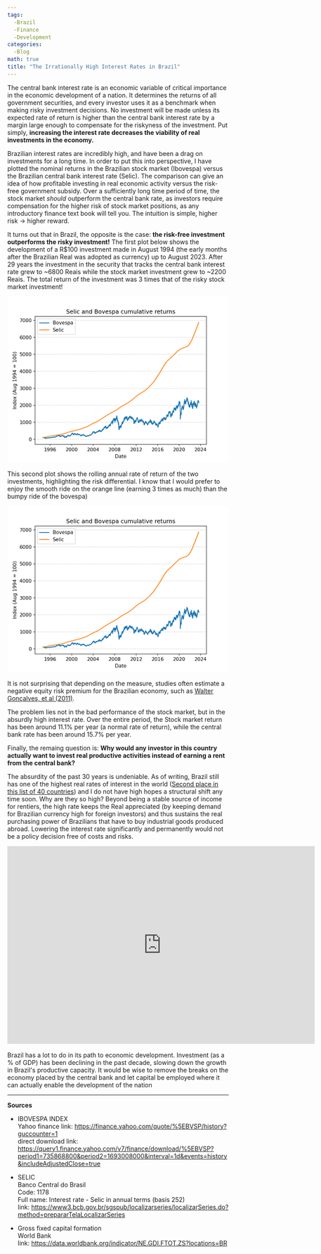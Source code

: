 ```yaml
---
tags:
  -Brazil
  -Finance
  -Development
categories:
  -Blog
math: true
title: "The Irrationally High Interest Rates in Brazil"
---
```

<!--more-->
The central bank interest rate is an economic variable of critical importance in the economic development of a nation. It determines the returns of all government securities, and every investor uses it as a benchmark when making risky investment decisions. No investment will be made unless its expected rate of return is higher than the central bank interest rate by a margin large enough to compensate for the riskyness of the investment. Put simply, **increasing the interest rate decreases the viability of real investments in the economy.**

Brazilian interest rates are incredibly high, and have been a drag on investments for a long time. In order to put this into perspective, I have plotted the nominal returns in the Brazilian stock market (Ibovespa) versus the Brazilian central bank interest rate (Selic). The comparison can give an idea of how profitable investing in real economic activity versus the risk-free government subsidy. Over a sufficiently long time period of time, the stock market *should* outperform the central bank rate, as investors require compensation for the higher risk of stock market positions, as any introductory finance text book will tell you. The intuition is simple, higher risk -> higher reward.

It turns out that in Brazil, the opposite is the case: **the risk-free investment outperforms the risky investment!** The first plot below shows the development of a R$100 investment made in August 1994 (the early months after the Brazilian Real was adopted as currency) up to August 2023. After 29 years the investment in the security that tracks the central bank interest rate grew to ~6800 Reais while the stock market investment grew to ~2200 Reais. The total return of the investment was 3 times that of the risky stock market investment!

![](/assets/images/2023-12-28-the-irrationally-high-interest-rates-in-brazil/image1.png)

This second plot shows the rolling annual rate of return of the two investments, highlighting the risk differential. I know that I would prefer to enjoy the smooth ride on the orange line (earning 3 times as much) than the bumpy ride of the bovespa)

![](/assets/images/2023-12-28-the-irrationally-high-interest-rates-in-brazil/image2.png)

It is not surprising that depending on the measure, studies often estimate a negative equity risk premium for the Brazilian economy, such as [Walter Gonçalves, et al (2011)](https://www.proquest.com/openview/3ca1cba8c4d6cf0478b751d98367201c/1?pq-origsite=gscholar&cbl=2028896).

The problem lies not in the bad performance of the stock market, but in the absurdly high interest rate. Over the entire period, the Stock market return has been around 11.1% per year (a normal rate of return), while the central bank rate has been around 15.7% per year.

Finally, the remaing question is: **Why would any investor in this country actually want to invest real productive activities instead of earning a rent from the central bank?**

The absurdity of the past 30 years is undeniable. As of writing, Brazil still has one of the highest real rates of interest in the world ([Second place in this list of 40 countries](https://web.archive.org/web/20250413164339/https://g1.globo.com/economia/noticia/2023/12/13/ranking-mundial-taxa-de-juros-reais.ghtml)) and I do not have high hopes a structural shift any time soon. Why are they so high? Beyond being a stable source of income for rentiers, the high rate keeps the Real appreciated (by keeping demand for Brazilian currency high for foreign investors) and thus sustains the real purchasing power of Brazilians that have to buy industrial goods produced abroad. Lowering the interest rate significantly and permanently would not be a policy decision free of costs and risks.


<iframe src="https://data.worldbank.org/share/widget?indicators=NE.GDI.FTOT.ZS&locations=BR" width='700' height='450' frameBorder='0' scrolling="no" ></iframe>



Brazil has a lot to do in its path to economic development. Investment (as a % of GDP) has been declining in the past decade, slowing down the growth in Brazil's productive capacity. It would be wise to remove the breaks on the economy placed by the central bank and let capital be employed where it can actually enable the development of the nation

---  

**Sources**   
* IBOVESPA INDEX  
Yahoo finance
link: https://finance.yahoo.com/quote/%5EBVSP/history?guccounter=1  
direct download link: https://query1.finance.yahoo.com/v7/finance/download/%5EBVSP?period1=735868800&period2=1693008000&interval=1d&events=history&includeAdjustedClose=true  

* SELIC  
Banco Central do Brasil  
Code: 1178  
Full name: Interest rate - Selic in annual terms (basis 252)  
link: https://www3.bcb.gov.br/sgspub/localizarseries/localizarSeries.do?method=prepararTelaLocalizarSeries

* Gross fixed capital formation  
  World Bank  
  link: https://data.worldbank.org/indicator/NE.GDI.FTOT.ZS?locations=BR
